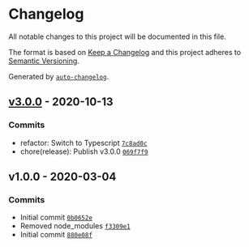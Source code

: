 # Changelog

All notable changes to this project will be documented in this file.

The format is based on [Keep a Changelog](https://keepachangelog.com/en/1.0.0/)
and this project adheres to [Semantic Versioning](https://semver.org/spec/v2.0.0.html).

Generated by [`auto-changelog`](https://github.com/CookPete/auto-changelog).

## [v3.0.0](https://github.com/itcig/cig-api-client/compare/v1.0.0...v3.0.0) - 2020-10-13

### Commits

-   refactor: Switch to Typescript [`7c8ad0c`](https://github.com/itcig/cig-api-client/commit/7c8ad0c5a2d43ee0515e8657c869a2ec622b0e17)
-   chore(release): Publish v3.0.0 [`069f7f9`](https://github.com/itcig/cig-api-client/commit/069f7f9d9a3b5bf7e9a89057292d037baeacc905)

## v1.0.0 - 2020-03-04

### Commits

-   Initial commit [`0b0652e`](https://github.com/itcig/cig-api-client/commit/0b0652ecbe8a654fe457798c650678686e08cb27)
-   Removed node_modules [`f3309e1`](https://github.com/itcig/cig-api-client/commit/f3309e1c61bff716a48f334ebb15c4a4fcd10a7c)
-   Initial commit [`880e08f`](https://github.com/itcig/cig-api-client/commit/880e08f383dd809e39d51313e6117edc76833875)
